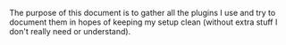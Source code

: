 The purpose of this document is to gather all the plugins I use and try to
document them in hopes of keeping my setup clean (without extra stuff I don't
really need or understand).
